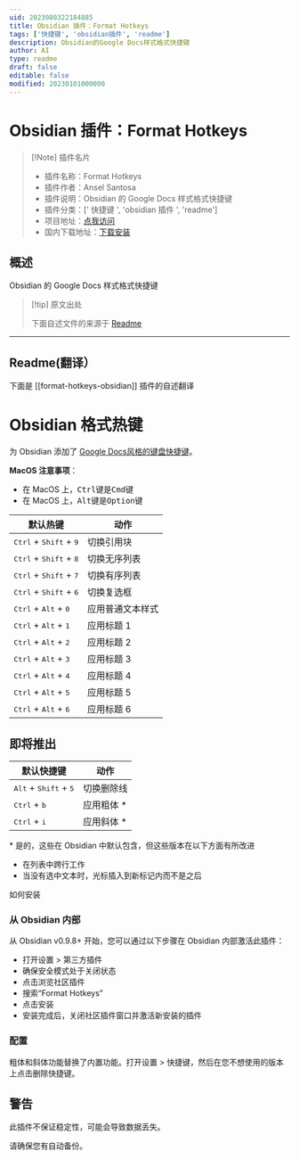 ```yaml
---
uid: 2023080322184885
title: Obsidian 插件：Format Hotkeys
tags: ['快捷键', 'obsidian插件', 'readme']
description: Obsidian的Google Docs样式格式快捷键
author: AI
type: readme
draft: false
editable: false
modified: 20230101000000
---
```


# Obsidian 插件：Format Hotkeys

> [!Note] 插件名片
> - 插件名称：Format Hotkeys
> - 插件作者：Ansel Santosa
> - 插件说明：Obsidian 的 Google Docs 样式格式快捷键
> - 插件分类：[' 快捷键 ', 'obsidian 插件 ', 'readme']
> - 项目地址：[点我访问](https://github.com/anstosa/format-hotkeys-obsidian)
> - 国内下载地址：[下载安装](https://pkmer.cn/products/plugin/pluginMarket/?format-hotkeys-obsidian)

## 概述

Obsidian 的 Google Docs 样式格式快捷键

> [!tip] 原文出处
>
>下面自述文件的来源于 [Readme](https://ghproxy.net/https://raw.githubusercontent.com/anstosa/format-hotkeys-obsidian/main/README.md)

---

## Readme(翻译）

下面是 [[format-hotkeys-obsidian]] 插件的自述翻译

# Obsidian 格式热键

为 Obsidian 添加了 [Google Docs风格的键盘快捷键](https://support.google.com/docs/answer/179738)。

**MacOS 注意事项**：

* 在 MacOS 上，<kbd>Ctrl</kbd>键是<kbd>Cmd</kbd>键
* 在 MacOS 上，<kbd>Alt</kbd>键是<kbd>Option</kbd>键

| 默认热键                                          | 动作                     |
| ------------------------------------------------- | ----------------------- |
| <kbd>Ctrl</kbd> + <kbd>Shift</kbd> + <kbd>9</kbd> | 切换引用块               |
| <kbd>Ctrl</kbd> + <kbd>Shift</kbd> + <kbd>8</kbd> | 切换无序列表             |
| <kbd>Ctrl</kbd> + <kbd>Shift</kbd> + <kbd>7</kbd> | 切换有序列表             |
| <kbd>Ctrl</kbd> + <kbd>Shift</kbd> + <kbd>6</kbd> | 切换复选框               |
| <kbd>Ctrl</kbd> + <kbd>Alt</kbd> + <kbd>0</kbd>   | 应用普通文本样式         |
| <kbd>Ctrl</kbd> + <kbd>Alt</kbd> + <kbd>1</kbd>   | 应用标题 1                |
| <kbd>Ctrl</kbd> + <kbd>Alt</kbd> + <kbd>2</kbd>   | 应用标题 2                |
| <kbd>Ctrl</kbd> + <kbd>Alt</kbd> + <kbd>3</kbd>   | 应用标题 3                |
| <kbd>Ctrl</kbd> + <kbd>Alt</kbd> + <kbd>4</kbd>   | 应用标题 4                |
| <kbd>Ctrl</kbd> + <kbd>Alt</kbd> + <kbd>5</kbd>   | 应用标题 5                |
| <kbd>Ctrl</kbd> + <kbd>Alt</kbd> + <kbd>6</kbd>   | 应用标题 6                |

## 即将推出

| 默认快捷键                                        | 动作                     |
| ------------------------------------------------- | ----------------------- |
| <kbd>Alt</kbd> + <kbd>Shift</kbd> + <kbd>5</kbd>  | 切换删除线               |
| <kbd>Ctrl</kbd> + <kbd>b</kbd>                    | 应用粗体 *                |
| <kbd>Ctrl</kbd> + <kbd>i</kbd>                    | 应用斜体 *                |

\* 是的，这些在 Obsidian 中默认包含，但这些版本在以下方面有所改进

- 在列表中跨行工作
- 当没有选中文本时，光标插入到新标记内而不是之后

如何安装

### 从 Obsidian 内部

从 Obsidian v0.9.8+ 开始，您可以通过以下步骤在 Obsidian 内部激活此插件：

- 打开设置 > 第三方插件
- 确保安全模式处于关闭状态
- 点击浏览社区插件
- 搜索“Format Hotkeys”
- 点击安装
- 安装完成后，关闭社区插件窗口并激活新安装的插件

### 配置

粗体和斜体功能替换了内置功能。打开设置 > 快捷键，然后在您不想使用的版本上点击删除快捷键。

## 警告

此插件不保证稳定性，可能会导致数据丢失。

请确保您有自动备份。
